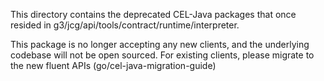 This directory contains the deprecated CEL-Java packages that once resided in g3/jcg/api/tools/contract/runtime/interpreter.

This package is no longer accepting any new clients, and the underlying codebase will not be open sourced. For existing clients, please migrate to the new fluent APIs (go/cel-java-migration-guide)